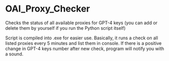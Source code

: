 # OAI_Proxy_Checker

Checks the status of all available proxies for GPT-4 keys (you can add or delete them by yourself if you run the Python script itself)

Script is compiled into .exe for easier use. Basically, it runs a check on all listed proxies every 5 minutes and list them in console. If there is a positive change in GPT-4 keys number after new check, program will notify you with a sound.
